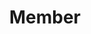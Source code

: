---
layout: profiles
permalink: /member/
title: Member
description: Members of the lab 🌱.
nav: true
nav_order: 4

profiles:
  # if you want to include more than one profile, just replicate the following block
  # and create one content file for each profile inside _pages/
  - align: right
    image: wsh.jpeg
    content: about_wsh.md
    image_circular: true # crops the image to make it circular
  - align: left
    image: lixia.jpg
    content: about_lixia.md
    image_circular: true # crops the image to make it circular
    not_first: true
  - align: right
    image: zhw.jpg
    content: about_zhw.md
    image_circular: true # crops the image to make it circular
    not_first: true
  - align: left
    image: gjy.jpg
    content: about_gjy.md
    image_circular: true # crops the image to make it circular
    not_first: true
  - align: right
    image: ckw.jpg
    content: about_ckw.md
    image_circular: true # crops the image to make it circular
    not_first: true
  - align: left
    image: hy.jpg
    content: about_hy.md
    image_circular: true # crops the image to make it circular
    not_first: true
  - align: right
    image: zwg.jpg
    content: about_zwg.md
    image_circular: true # crops the image to make it circular
    not_first: true

profiles2:
  - align: left
    image: tfy-life.jpg
    content: about_tfy.md
    image_circular: true # crops the image to make it circular 
---